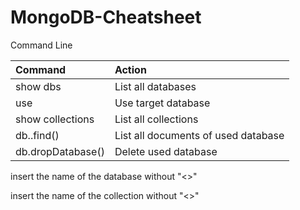 # MongoDB-Cheatsheet
Command Line 

| Command                   | Action                                   |
| :------------------------ |:-----------------------------------------| 
| show dbs                  | List all databases                       |
| use <DATABASE>            | Use target database                      |
| show collections          | List all collections                     |
| db.<COLLECTION>.find()    | List all documents of used database      |
| db.dropDatabase()         | Delete used database                     |



__<DATABASE>__ insert the name of the database without "<>"
  
  
__<COLLECTION>__ insert the name of the collection without "<>"
